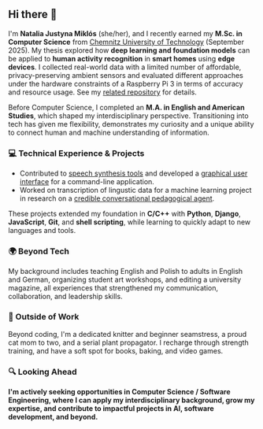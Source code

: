 ## Hi there 👋
I'm **Natalia Justyna Miklós** (she/her), and I recently earned my **M.Sc. in Computer Science** from [Chemnitz University of Technology](https://www.tu-chemnitz.de/index.html.en) (September 2025). My thesis explored how **deep learning and foundation models** can be applied to **human activity recognition** in **smart homes** using **edge devices**. I collected real-world data with a limited number of affordable, privacy-preserving ambient sensors and evaluated different approaches under the hardware constraints of a Raspberry Pi 3 in terms of accuracy and resource usage. See my [related repository](https://github.com/njmiklos/thesis-scripts-har-smart-home) for details.

Before Computer Science, I completed an **M.A. in English and American Studies**, which shaped my interdisciplinary perspective. Transitioning into tech has given me flexibility, demonstrates my curiosity and a unique ability to connect human and machine understanding of information.
### 💻 Technical Experience & Projects
- Contributed to [speech synthesis tools](https://github.com/njmiklos/pronunciation-dictionary-utils) and developed a [graphical user interface](https://github.com/njmiklos/synthesis-gui) for a command-line application.  
- Worked on transcription of lingustic data for a machine learning project in research on a [credible conversational pedagogical agent](https://hybrid-societies.org/en/research/d03/).  

These projects extended my foundation in **C/C++** with **Python**, **Django**, **JavaScript**, **Git**, and **shell scripting**, while learning to quickly adapt to new languages and tools.
### 🌍 Beyond Tech
My background includes teaching English and Polish to adults in English and German, organizing student art workshops, and editing a university magazine, all experiences that strengthened my communication, collaboration, and leadership skills.
### 🌱 Outside of Work
Beyond coding, I'm a dedicated knitter and beginner seamstress, a proud cat mom to two, and a serial plant propagator. I recharge through strength training, and have a soft spot for books, baking, and video games.
### 🔍 Looking Ahead
**I'm actively seeking opportunities in Computer Science / Software Engineering, where I can apply my interdisciplinary background, grow my expertise, and contribute to impactful projects in AI, software development, and beyond.**
